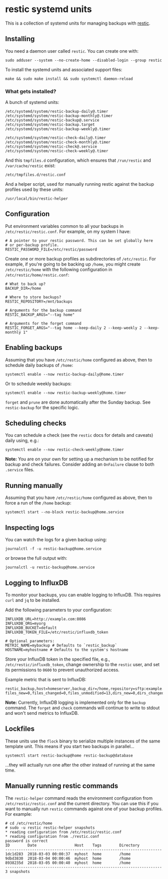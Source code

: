 # restic systemd units

This is a collection of systemd units for managing backups with
[restic][].

[restic]: https://restic.net/

## Installing

You need a daemon user called `restic`. You can create one with:

    sudo adduser --system --no-create-home --disabled-login --group restic

To install the systemd units and associated support files:

    make && sudo make install && sudo systemctl daemon-reload

### What gets installed?

A bunch of systemd units:

    /etc/systemd/system/restic-backup-daily@.timer
    /etc/systemd/system/restic-backup-monthly@.timer
    /etc/systemd/system/restic-backup@.service
    /etc/systemd/system/restic-backup.target
    /etc/systemd/system/restic-backup-weekly@.timer

    /etc/systemd/system/restic-check-daily@.timer
    /etc/systemd/system/restic-check-monthly@.timer
    /etc/systemd/system/restic-check@.service
    /etc/systemd/system/restic-check-weekly@.timer

And this `tmpfiles.d` configuration, which ensures that `/run/restic`
and `/var/cache/restic` exist:

    /etc/tmpfiles.d/restic.conf

And a helper script, used for manually running restic against the
backup profiles used by these units:

    /usr/local/bin/restic-helper

## Configuration

Put environment variables common to all your backups in
`/etc/restic/restic.conf`.  For example, on my system I have:

    # A pointer to your restic password. This can be set globally here
    # or per-backup profile.
    RESTIC_PASSWORD_FILE=/etc/restic/password

Create one or more backup profiles as subdirectories of `/etc/restic`.
For example, if you're going to be backing up `/home`, you might
create `/etc/restic/home` with the following configuration in
`/etc/restic/home/restic.conf`:

    # What to back up?
    BACKUP_DIR=/home

    # Where to store backups?
    RESTIC_REPOSITORY=/mnt/backups

    # Arguments for the backup command
    RESTIC_BACKUP_ARGS="--tag home"

    # Arguments for the forget command
    RESTIC_FORGET_ARGS="--tag home --keep-daily 2 --keep-weekly 2 --keep-monthly 1"

## Enabling backups

Assuming that you have `/etc/restic/home` configured as above, then to
schedule daily backups of `/home`:

    systemctl enable --now restic-backup-daily@home.timer

Or to schedule weekly backups:

    systemctl enable --now restic-backup-weekly@home.timer

`forget` and `prune` are done automatically after the Sunday backup. See
`restic-backup` for the specific logic.

## Scheduling checks

You can schedule a check (see the `restic` docs for details and caveats)
daily using, e.g.:

    systemctl enable --now restic-check-weekly@home.timer

**Note:** You are on your own for setting up a mechanism to be notified
for backup and check failures. Consider adding an `OnFailure` clause
to both `.service` files.

## Running manually

Assuming that you have `/etc/restic/home` configured as above, then to
force a run of the `/home` backup:

    systemctl start --no-block restic-backup@home.service

## Inspecting logs

You can watch the logs for a given backup using:

    journalctl -f -u restic-backup@home.service

or browse the full output with:

    journalctl -u restic-backup@home.service

## Logging to InfluxDB

To monitor your backups, you can enable logging to InfluxDB. This
requires `curl` and `jq` to be installed.

Add the following parameters to your configuration:

    INFLUXDB_URL=http://example.com:8086
    INFLUXDB_ORG=myorg
    INFLUXDB_BUCKET=default
    INFLUXDB_TOKEN_FILE=/etc/restic/influxdb_token
    
    # Optional parameters:
    METRIC_NAME=mybackup # Defaults to `restic_backup`
    HOSTNAME=myhostname # Defaults to the system's hostname

Store your InfluxDB token in the specified file, e.g.,
`/etc/restic/influxdb_token`, change ownership to the `restic` user,
and set its permissions to `0600` to prevent unauthorized access.

Example metric that is sent to InfluxDB:

    restic_backup,host=homeserver,backup_dir=/home,repository=sftp:example.com:homeserver files_new=0,files_changed=0,files_unmodified=13,dirs_new=0,dirs_changed=0,dirs_unmodified=7,data_blobs=0,tree_blobs=0,data_added=0,total_files_processed=13,total_bytes_processed=414770820,total_duration=9.057845105,snapshot_id="69ba707782572043c792275aca50b04bb375c0b3fdc11cc10caaf27a9b853454"

**Note:** Currently, InfluxDB logging is implemented only for the
`backup` command. The `forget` and `check` commands will continue
to write to stdout and won't send metrics to InfluxDB.

## Lockfiles

These units use the `flock` binary to serialize multiple instances of
the same template unit.  This means if you start two backups in
parallel...

    systemctl start restic-backup@home restic-backup@database

...they will actually run one after the other instead of running
at the same time.

## Manually running restic commands

The `restic-helper` command reads the environment configuration from
`/etc/restic/restic.conf` and the current directory.  You can use this
if you want to manually run `restic` commands against one of your
backup profiles.  For example:

    # cd /etc/restic/home
    # sudo -u restic restic-helper snapshots
    * reading configuration from /etc/restic/restic.conf
    * reading configuration from ./restic.conf
    password is correct
    ID        Date                 Host    Tags        Directory
    ----------------------------------------------------------------------
    1dc1d283  2018-03-03 00:00:37  myhost  home        /home
    9dbd3830  2018-03-04 00:00:46  myhost  home        /home
    8938235d  2018-03-05 00:00:40  myhost  home        /home
    ----------------------------------------------------------------------
    3 snapshots
